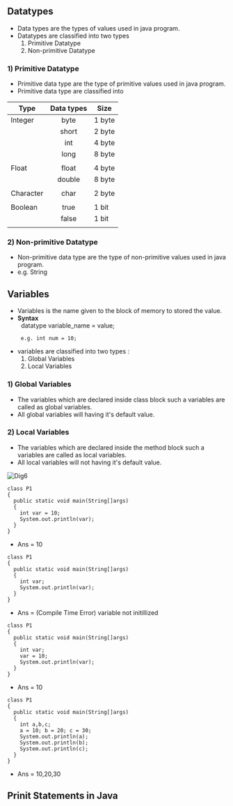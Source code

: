 ## Datatypes
* Data types are the types of values used in java program.
* Datatypes are classified into two types
  1) Primitive Datatype
  2) Non-primitive Datatype   
### 1) Primitive Datatype
* Primitive data type are the type of primitive values used in java program.
* Primitive data type are classified into

| Type      | Data types | Size   |
|-----------|:----------:|--------|
|  Integer  |    byte    | 1 byte |
|           |    short   | 2 byte |
|           |     int    | 4 byte |
|           |    long    | 8 byte |
|           |            |        |
|  Float    |    float   | 4 byte |
|           |   double   | 8 byte |
|           |            |        |
|  Character|    char    | 2 byte |
|           |            |        |
|  Boolean  |    true    | 1 bit  |
|           |    false   | 1 bit  |
|           |            |        |

### 2) Non-primitive Datatype
* Non-primitive data type are the type of non-primitive values used in java program.
* e.g. String

## Variables
* Variables is the name given to the block of memory to stored the value.
* **Syntax** <br>
  &nbsp; datatype variable_name = value; <br>
  ```
   e.g. int num = 10;   
  ```
* variables are classified into two types :
  1) Global Variables
  2) Local Variables <br>
   
### 1) Global Variables 
* The variables which are declared inside class block such a variables are called as global variables.
* All global variables will having it's default value.

### 2) Local Variables
* The variables which are declared inside the method block such a variables are called as local variables.
* All local variables will not having it's default value. 

![Dig6](https://raw.githubusercontent.com/sangam14/JavaLabs/master/img/Dig6.png)

```
class P1
{
  public static void main(String[]args)
  {
    int var = 10;
    System.out.println(var);
  }
}
```
* Ans = 10
  
```
class P1
{
  public static void main(String[]args)
  {
    int var;
    System.out.println(var);
  }
}
```
* Ans = (Compile Time Error) variable not initillized

```
class P1
{
  public static void main(String[]args)
  {
    int var;
    var = 10;
    System.out.println(var);
  }
}
```
* Ans = 10

```
class P1
{
  public static void main(String[]args)
  {
    int a,b,c;
    a = 10; b = 20; c = 30;
    System.out.println(a);
    System.out.println(b);
    System.out.println(c);
  }
}
```
* Ans = 10,20,30

## Prinit Statements in Java
